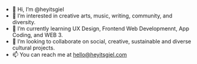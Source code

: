 - 👋 Hi, I’m @heyitsgiel
- 👀 I’m interested in creative arts, music, writing, community, and diversity.
- 🌱 I’m currently learning UX Design, Frontend Web Developmennt, App Coding, and WEB 3.
- 💞️ I’m looking to collaborate on social, creative, sustainable and diverse cultural projects. 
- 📫 You can reach me at hello@heyitsgiel.com
